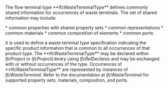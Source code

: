 The flow terminal type \*\*IfcWasteTerminalType\*\* defines commonly shared information for occurrences of waste terminals. The set of shared information may include:

\* common properties with shared property sets
\* common representations
\* common materials
\* common composition of elements
\* common ports

It is used to define a waste terminal type specification indicating the specific product information that is common to all occurrences of that product type. The \*\*IfcWasteTerminalType\*\* may be declared within _IfcProject_ or _IfcProjectLibrary_ using _IfcRelDeclares_ and may be exchanged with or without occurrences of the type. Occurrences of \*\*IfcWasteTerminalType\*\* are represented by instances of _IfcWasteTerminal_. Refer to the documentation at _IfcWasteTerminal_ for supported property sets, materials, composition, and ports.
